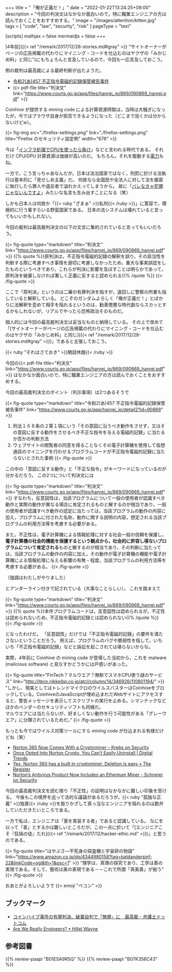 +++
title = "「俺が正義だ！」"
date =  "2022-01-22T13:24:25+09:00"
description = "今回の判決文はなかなか面白いので，特に職業エンジニアの方は読んでおくことをおすすめする。"
image = "/images/attention/kitten.jpg"
tags = [ "code", "law", "security", "risk" ]
pageType = "text"

[scripts]
  mathjax = false
  mermaidjs = false
+++

[4年前]({{< ref "/remark/2017/12/28-stories.md#gray" >}} "サイトオーナーがページの広告掲載の代わりにマイニング・コードを仕込むのはヤクザの「みかじめ料」と同じ")にもちょろんと言及しているので，今回も一応言及しておこう。

例の裁判は最高裁による最終判断が出たようだ。

- [令和2(あ)457 不正指令電磁的記録保管被告事件](https://www.courts.go.jp/app/hanrei_jp/detail2?id=90869)
- {{< pdf-file title="判決文" link="https://www.courts.go.jp/app/files/hanrei_jp/869/090869_hanrei.pdf" >}}

Coinhive が提供する mining code による計算資源搾取は，当時は大騒ぎになったが，今ではブラウザ自身が拒否できるようになった（どこまで効くかは分からないけどw）。

{{< fig-img src="./firefox-settings.png" link="./firefox-settings.png" title="Firefox のセキュリティ設定例" width="676" >}}

今は「[インフラ処理でCPUを使ったら負け](https://ascii.jp/elem/000/004/070/4070140/ "ASCII.jp：ネットワークに特化したIPUのMount Evansでシェア拡大を狙うインテル　インテル CPUロードマップ (1/3)")」などと言われる時代である。
それだけ CPU/GPU 計算資源は価値が高いのだ。
もちろん，それを駆動する[電力](https://nextmoney.jp/?p=46494 "ロシアとウクライナが違法なマイニング施設を閉鎖| NEXTMONEY｜仮想通貨メディア")もね。

一方で，こう言っちゃあなんだが，日本は法治国家ではなく，刑罰に於ける法執行は基本的に「見せしめ主義」だ。
何故なら全国民や全法人に対して法を厳密に執行したら罪人や違反者で溢れかえってしまうから。
故に「[バレなきゃ犯罪じゃないんですよ](https://dic.nicovideo.jp/a/%E3%83%90%E3%83%AC%E3%81%AA%E3%81%8D%E3%82%83%E7%8A%AF%E7%BD%AA%E3%81%98%E3%82%83%E3%81%AA%E3%81%84%E3%82%93%E3%81%A7%E3%81%99%E3%82%88)」みたいな名言も生み出すことになる（笑）

しかも日本人は何故か「{{< ruby "ざまぁ" >}}私刑{{< /ruby >}}」に寛容で，積極的に行う輩すらいる野蛮国家である。
日本の法システムは壊れていると言ってもいいかもしれない。

今回の裁判は最高裁判決文の以下の文言に集約されていると言ってもいいだろう。

{{< fig-quote type="markdown" title="判決文" link="https://www.courts.go.jp/app/files/hanrei_jp/869/090869_hanrei.pdf" >}}
{{% quote %}}原判決は，不正指令電磁的記録の解釈を誤り，その該当性を判断する際に考慮すべき事情を適切に考慮しなかったため，重大な事実誤認をしたものというべきであり，これらが判決に影響を及ぼすことは明らかであって，原判決を破棄しなければ著しく正義に反すると認められる{{% /quote %}}
{{< /fig-quote >}}

ここで「原判決」というのは二審の有罪判決を指すが，遠回しに警察の所業も指していると解釈している。
どこぞのガンダムよろしく「俺が正義だ！」とばかりに法解釈を歪めて相手を陥れるというのは，勧善懲悪な時代劇ならスカッとするかもしれないが，リアルでやったら恐怖政治そのものだ。

個人的には今回の最高裁判決文は妥当なものと納得している。
その上で改めて「[サイトオーナーがページの広告掲載の代わりにマイニング・コードを仕込むのはヤクザの「みかじめ料」と同じ]({{< ref "/remark/2017/12/28-stories.md#gray" >}})」であると主張しておこう。

{{< ruby "それはさておき" >}}閑話休題{{< /ruby >}}

今回の{{< pdf-file title="判決文" link="https://www.courts.go.jp/app/files/hanrei_jp/869/090869_hanrei.pdf" >}} はなかなか面白いので，特に職業エンジニアの方は読んでおくことをおすすめする。

今回の最高裁判決文のポイント（判示事項）は2つあるそうで

{{< fig-quote type="markdown" title="令和2(あ)457 不正指令電磁的記録保管被告事件" link="https://www.courts.go.jp/app/hanrei_jp/detail2?id=90869" >}}
1. 刑法１６８条の２第１項にいう「その意図に沿うべき動作をさせず，又はその意図に反する動作をさせるべき不正な指令を与える電磁的記録」に当たるか否かの判断方法
2. ウェブサイトの閲覧者の同意を得ることなくその電子計算機を使用して仮想通貨のマイニングを行わせるプログラムコードが不正指令電磁的記録に当たらないとされた事例
{{< /fig-quote >}}

この中の「意図に反する動作」と「不正な指令」がキーワードになっているのが分かるだろう。
この2つについて判決文には

{{< fig-quote type="markdown" title="判決文" link="https://www.courts.go.jp/app/files/hanrei_jp/869/090869_hanrei.pdf" >}}
すなわち，反意図性は，当該プログラムについて一般の使用者が認識すべき動作と実際の動作が異なる場合に肯定されるものと解するのが相当であり，一般の使用者が認識すべき動作の認定に当たっては，当該プログラムの動作の内容に加え，プログラムに付された名称，動作に関する説明の内容，想定される当該プログラムの利用方法等を考慮する必要がある。

また，不正性は，電子計算機による情報処理に対する社会一般の信頼を保護し，**電子計算機の社会的機能を保護するという観点から，社会的に許容し得ないプログラムについて肯定される**ものと解するのが相当であり，その判断に当たっては，当該プログラムの動作の内容に加え，その動作が電子計算機の機能や電子計算機による情報処理に与える影響の有無・程度，当該プログラムの利用方法等を考慮する必要がある。
{{< /fig-quote >}}

（強調はわたしがやりました）

とアンダーライン付きで記されている（大事なことらしい）。
これを踏まえて

{{< fig-quote type="markdown" title="判決文" link="https://www.courts.go.jp/app/files/hanrei_jp/869/090869_hanrei.pdf" >}}
{{% quote %}}本件プログラムコードは，反意図性は認められるが，不正性は認められないため，不正指令電磁的記録とは認められない{{% /quote %}}
{{< /fig-quote >}}

となったわけだ。
「反意図性」だけでは「不正指令電磁的記録」の要件を満たさないということだろう。
例えば，プログラムのバグや脆弱性を指して，いちいち「不正指令電磁的記録」などと訴訟を起こされては堪らないからな。

実際，4年前に Coinhive の mining code が登場した当初から，これを malware (malicious software) と見なすかどうかには戸惑いがあった。

{{< fig-quote title="FinTech？マルウエア？無断でスマホCPU使う謎のサービス" link="http://itpro.nikkeibp.co.jp/atcl/column/14/346926/110801194/" >}}
<q>しかし、現実としてはトレンドマイクロのウイルスバスターはCoinhiveをブロックしている。CoinhiveのJavaScriptが埋め込まれたWebサイトにアクセスすると、警告メッセージを表示してスクリプトの実行を止める。シマンテックなどほかのベンダーのセキュリティソフトも同様だ。<br>
マルウエアには当たらないが、好ましくない動作を行う可能性がある「グレーウエア」に分類されているためだ。</q>
{{< /fig-quote >}}

もっとも今ではウイルス対策ツールにすら mining code が仕込まれる有様だけどね（笑）

- [Norton 360 Now Comes With a Cryptominer – Krebs on Security](https://krebsonsecurity.com/2022/01/norton-360-now-comes-with-a-cryptominer/)
- [Once Opted Into Norton Crypto, You Can't Easily Uninstall | Digital Trends](https://www.digitaltrends.com/computing/no-easy-way-to-uninstall-norton-crypto/)
- [Yes, Norton 360 has a built in cryptominer. Deletion is easy • The Register](https://www.theregister.com/2022/01/05/norton_360_cryptominer_deletion/)
- [Norton’s Antivirus Product Now Includes an Ethereum Miner - Schneier on Security](https://www.schneier.com/blog/archives/2022/01/nortons-antivirus-product-now-includes-an-ethereum-miner.html)

今回の最高裁判決文を読む限り「不正性」の証明はなかなかに難しい印象を受ける。
今後もこの境界を巡って法的な議論があるだろうが，{{< ruby "孤独な正義" >}}独善{{< /ruby >}}を振りかざして真っ当なエンジニアを陥れるのは勘弁していただきたいところである。

一方で私は，エンジニアは「善を実装する者」であると認識している。
なにを以って「善」とするかは難しいところだが，この一点に於いて「[エンジニアこそ『狂狷の徒』たれ]({{< ref "/remark/2017/12/hacker-ethic.md" >}})」と思うのである。

{{< fig-quote title="はやぶさ―不死身の探査機と宇宙研の物語" link="https://www.amazon.co.jp/dp/4344980158?tag=baldandersinf-22&linkCode=ogi&th=1&psc=1" >}}
<q>理学は、真理の探究であり、工学は善の実現である。そして、藝術は美の表現である－－これで所謂「真美善」が揃う</q>
{{< /fig-quote >}}

おあとがよろしいようで {{< emoji "ペコン" >}}

## ブックマーク

- [コインハイブ事件の有罪判決、破棄自判で「無罪」に　最高裁 - 弁護士ドットコム](https://www.bengo4.com/c_1009/n_14033/)
- [Are We Really Engineers? • Hillel Wayne](https://www.hillelwayne.com/post/are-we-really-engineers/)

## 参考図書

{{% review-paapi "B01ESA9R5Q" %}} <!-- 機動戦士ガンダム00 -->
{{% review-paapi "B07K356C43" %}} <!-- 転スラ Another Colony -->
